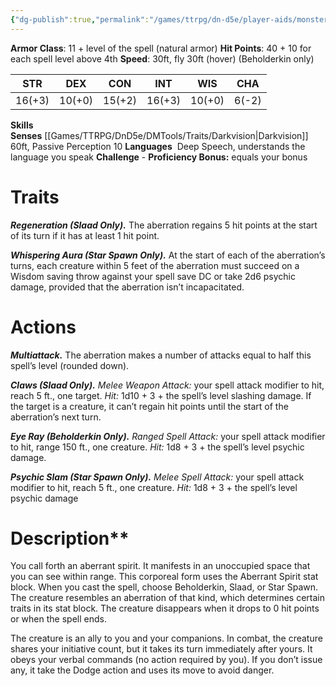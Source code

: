 ```yaml
---
{"dg-publish":true,"permalink":"/games/ttrpg/dn-d5e/player-aids/monsters/aberrant-spirit/","tags":["ttrpg/dnd/5e","statblock","Monster"],"noteIcon":""}
---
```



**Armor Class**:  11 + level of the spell (natural armor)
**Hit Points**: 40 + 10 for each spell level above 4th 
**Speed**: 30ft, fly 30ft (hover) (Beholderkin only)

|  STR   | DEX    | CON | INT| WIS | CHA |
| --- | --- | --- | --- | --- | --- | 
| 16(+3)    | 10(+0)    | 15(+2)     |  16(+3)| 10(+0)| 6(-2) |

**Skills** 
**Senses** [[Games/TTRPG/DnD5e/DMTools/Traits/Darkvision\|Darkvision]] 60ft, Passive Perception 10
**Languages**  Deep Speech, understands the language you speak
**Challenge** -
**Proficiency Bonus:** equals your bonus

# Traits
**_Regeneration (Slaad Only)._** The aberration regains 5 hit points at the start of its turn if it has at least 1 hit point.

**_Whispering Aura (Star Spawn Only)._** At the start of each of the aberration’s turns, each creature within 5 feet of the aberration must succeed on a Wisdom saving throw against your spell save DC or take 2d6 psychic damage, provided that the aberration isn’t incapacitated.   

# Actions

**_Multiattack._** The aberration makes a number of attacks equal to half this spell’s level (rounded down).

**_Claws (Slaad Only)._** _Melee Weapon Attack:_ your spell attack modifier to hit, reach 5 ft., one target. _Hit:_ 1d10 + 3 + the spell’s level slashing damage. If the target is a creature, it can’t regain hit points until the start of the aberration’s next turn.

**_Eye Ray (Beholderkin Only)._** _Ranged Spell Attack:_ your spell attack modifier to hit, range 150 ft., one creature. _Hit:_ 1d8 + 3 + the spell’s level psychic damage.

**_Psychic Slam (Star Spawn Only)._** _Melee Spell Attack:_ your spell attack modifier to hit, reach 5 ft., one creature. _Hit:_ 1d8 + 3 + the spell’s level psychic damage

# Description**

You call forth an aberrant spirit. It manifests in an unoccupied space that you can see within range. This corporeal form uses the Aberrant Spirit stat block. When you cast the spell, choose Beholderkin, Slaad, or Star Spawn. The creature resembles an aberration of that kind, which determines certain traits in its stat block. The creature disappears when it drops to 0 hit points or when the spell ends.

The creature is an ally to you and your companions. In combat, the creature shares your initiative count, but it takes its turn immediately after yours. It obeys your verbal commands (no action required by you). If you don’t issue any, it take the Dodge action and uses its move to avoid danger.
